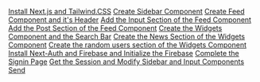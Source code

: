[Install Next.js and Tailwind.CSS](https://www.youtube.com/watch?v=PnvDPSg5bQM&t=307s)
[Create Sidebar Component](https://www.youtube.com/watch?v=PnvDPSg5bQM&t=1475s)
[Create Feed Component and it's Header]()
[Add the Input Section of the Feed Component]()
[Add the Post Section of the Feed Component]()
[Create the Widgets Component and the Search Bar]()
[Create the News Section of the Widgets Component]()
[Create the random users section of the Widgets Component]()
[Install Next-Auth and Firebase and Initialize the Firebase]()
[Complete the Signin Page]()
[Get the Session and Modify Sidebar and Input Components]()
[Send ]()